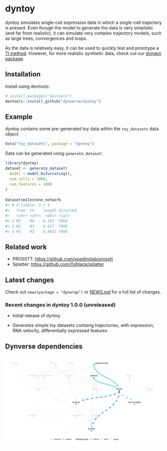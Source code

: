 
<!-- README.md is generated from README.Rmd. Please edit that file -->

# dyntoy

dyntoy simulates single-cell expression data in which a single-cell
trajectory is present. Even though the model to generate the data is
very simplistic (and far from realistic), it can simulate very complex
trajectory models, such as large trees, convergences and loops.

As the data is relatively easy, it can be used to quickly test and
prototype a [TI method](https://github.com/dynverse/dynmethods).
However, for more realistic synthetic data, check out our [dyngen
package](https://github.com/dynverse/dyngen).

## Installation

Install using devtools:

``` r
# install.packages("devtools")
devtools::install_github("dynverse/dyntoy")
```

## Example

dyntoy contains some pre-generated toy data within the `toy_datasets`
data object:

``` r
data("toy_datasets", package = "dyntoy")
```

Data can be generated using `generate_dataset`:

``` r
library(dyntoy)
dataset <- generate_dataset(
  model = model_bifurcating(),
  num_cells = 1000,
  num_features = 1000
)

dataset$milestone_network
#> # A tibble: 3 x 4
#>   from  to    length directed
#>   <chr> <chr>  <dbl> <lgl>   
#> 1 M3    M4    0.191  TRUE    
#> 2 M1    M3    0.417  TRUE    
#> 3 M3    M2    0.0432 TRUE
```

## Related work

  - PROSSTT: <https://github.com/soedinglab/prosstt>
  - Splatter: <https://github.com/Oshlack/splatter>

## Latest changes

Check out `news(package = "dynwrap")` or [NEWS.md](NEWS.md) for a
full list of
changes.

<!-- This section gets automatically generated from inst/NEWS.md, and also generates inst/NEWS -->

### Recent changes in dyntoy 1.0.0 (unreleased)

  - Initial release of dyntoy

  - Generates simple toy datasets containg trajectories, with
    expression, RNA velocity, differentially expressed
features

## Dynverse dependencies

<!-- Generated by "update_dependency_graphs.R" in the main dynverse repo -->

![](man/figures/dependencies.png)
